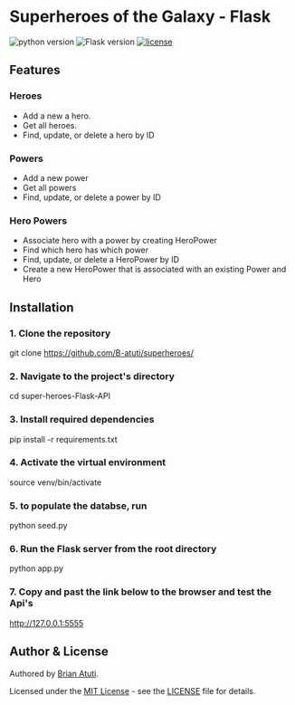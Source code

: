 # Superheroes of the Galaxy - Flask

![python version](https://img.shields.io/badge/python-3.10.12-blue.svg)
![Flask version](https://img.shields.io/badge/flask-2.3.3-red.svg)
[![license](https://img.shields.io/badge/license-%20MIT%20-green.svg)](./LICENSE)

## Features

### Heroes

- Add a new a hero.
- Get all heroes.
- Find, update, or delete a hero by ID

### Powers

- Add a new power
- Get all powers
- Find, update, or delete a power by ID

### Hero Powers

- Associate hero with a power by creating HeroPower
- Find which hero has which power
- Find, update, or delete a HeroPower by ID
- Create a new HeroPower that is associated with an existing Power and Hero

## Installation

### 1. Clone the repository

git clone https://github.com/B-atuti/superheroes/

### 2. Navigate to the project's directory

cd super-heroes-Flask-API

### 3. Install required dependencies

pip install -r requirements.txt

### 4. Activate the virtual environment

source venv/bin/activate

### 5. to populate the databse, run

python seed.py

### 6. Run the Flask server from the root directory

python app.py

### 7. Copy and past the link below to the browser and test the Api's

http://127.0.0.1:5555

## Author & License

Authored by [Brian Atuti](https://github.com/B-atuti).
 
Licensed under the [MIT License](LICENSE) - see the [LICENSE](LICENSE) file for details.
